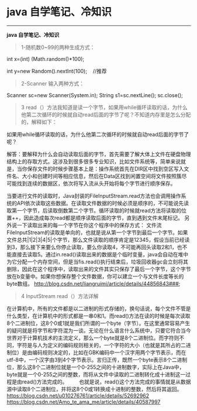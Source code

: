 # java 自学笔记、冷知识

---

**java 自学笔记、冷知识**


> 1-随机数0~99的两种生成方式：

int x=(int) (Math.random()*100);

int y=new Random().nextInt(100);    //推荐

> 2-Scanner 输入两种方式：

Scanner sc=new Scanner(System.in);
String s1=sc.nextLine();
sc.close();

> 3 read（）方法我知道是读一个字节，如果用while循环读取的话，为什么他第二次循环的时候就自动read后面的字节了呢？不知道内存里是怎么分配的，解释如下：

如果用while循环读取的话，为什么他第二次循环的时候就自动read后面的字节了呢？

解答：要解释为什么会自动读取后面的字节，首先需要了解大体上文件在硬盘物理结构上的存取方式。这涉及到很多很多专业知识，比如文件系统等，简单来说就是，当你保存文件的时候步骤基本上是：操作系统首先在DIR区中找到空区写入文件名、大小和创建时间等相应信息，然后在Data区找到闲置空间将文件按照簇尽可能找到连续的数据区，依次将写入流从头开始将每个字节进行顺序保存。

当要进行文件的读取时，Java封装的FileInputStream.read方法也会调用操作系统的API依次读取这些数据。在读取文件数据的时候必须是顺序的，不可能说先读取第一个字节，后读取倒数第二个字节。循环读取的时候就read方法将读取的位置++，因此造成每次read都是顺序读取后面的字节，直到遇到文件末尾标记。
另外说一下读取出来的每一个字节在你这个程序中的保存方式：
文件流FileInputStream的读取是单向的，也就是说从第一个字节到最后一个字节。如果文件总共|1|2|3|4|5|个字节，那么文件读取的顺序肯定是12345，假设当前已经读到3，那么接下来要么你停止读取，要么你读取4，不可能再回头读取2和1，也不能直接去读取5。通过in.read()读取出来的数据是个临时变量，java会自动在堆中为它分配一个内存空间，但是当fis.read()执行结束后，垃圾回收器gc会立刻将其删除，因此在这个程序中，读取出来的文件其实只保存了最后一个字节，这个字节放在b变量中。如果你想保存整个文件数据，你可以建立一个与文件长度等长的byte数组。
http://blog.csdn.net/liangruimi/article/details/44856843###;

> 4 InputStream read（）方法详解

在计算机中，所有的文件都是以二进制的形式存储的，换句话说，每个文件不管是什么类型，在计算机中的形式都是一串0和1。而read()方法在读的时候是每次读取8个二进制位，这8个0或1就是我们所谓的一个byte（字节）。在这里通常容易产生的疑问就是将字节和字符混为一谈。无论在什么语言什么系统中，只要它符合当今世界对于计算机技术的主流定义，那么一个byte就是8个二进制位。而字符则不同，字符是与人为定义的编码规则相关的，一个字符的大小（也就是其所占的二进制位）是由编码规则决定的，比如在GBK编码中一个汉字用两个字节表示，而在utf-8中，一个汉字由3到4个字节表示。言归正传，既然一个byte表示8个二进制位，那么这8个二进制位就是一个0-255之间的十进制数字，实际上在Java中，byte就是一个0-255之间的整数，而将从文件中读取的二进制转化成十进制这一过程是由read()方法完成的。 
　　也就是说，read()这个方法完成的事情就是从数据源中读取8个二进制位，并将这8个0或1转换成十进制的整数，然后将其返回。 
https://blog.csdn.net/u010276761/article/details/52692962
https://blog.csdn.net/Amo_te_ama_me/article/details/40587997



　　

